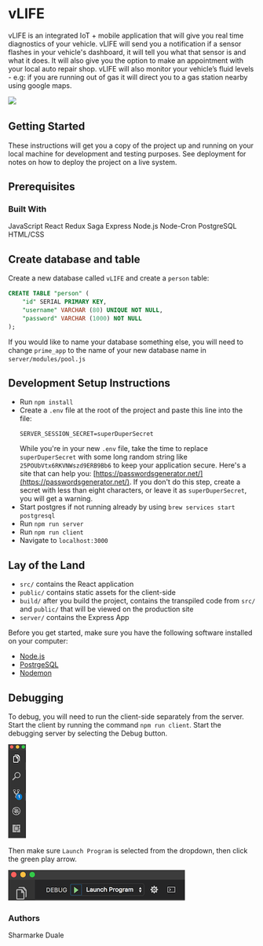 # vLIFE
vLIFE is an integrated IoT + mobile application that will give you real time diagnostics of your vehicle. vLIFE will send you a notification if a sensor flashes in your vehicle's dashboard, it will tell you what that sensor is and what it does. It will also give you the option to make an appointment with your local auto repair shop. vLIFE will also monitor your vehicle’s fluid levels - e.g: if you are running out of gas it will direct you to a gas station nearby using google maps. 

![](public/images/vLIFE-first-feature.gif)


## Getting Started
These instructions will get you a copy of the project up and running on your local machine for development and testing purposes. See deployment for notes on how to deploy the project on a live system.

## Prerequisites
### Built With
JavaScript
React
Redux Saga
Express
Node.js
Node-Cron
PostgreSQL
HTML/CSS

## Create database and table

Create a new database called `vLIFE` and create a `person` table:

```SQL
CREATE TABLE "person" (
    "id" SERIAL PRIMARY KEY,
    "username" VARCHAR (80) UNIQUE NOT NULL,
    "password" VARCHAR (1000) NOT NULL
);
```

If you would like to name your database something else, you will need to change `prime_app` to the name of your new database name in `server/modules/pool.js`

## Development Setup Instructions

* Run `npm install`
* Create a `.env` file at the root of the project and paste this line into the file:
    ```
    SERVER_SESSION_SECRET=superDuperSecret
    ```
    While you're in your new `.env` file, take the time to replace `superDuperSecret` with some long random string like `25POUbVtx6RKVNWszd9ERB9Bb6` to keep your application secure. Here's a site that can help you: [https://passwordsgenerator.net/](https://passwordsgenerator.net/). If you don't do this step, create a secret with less than eight characters, or leave it as `superDuperSecret`, you will get a warning.
* Start postgres if not running already by using `brew services start postgresql`
* Run `npm run server`
* Run `npm run client`
* Navigate to `localhost:3000`


## Lay of the Land

* `src/` contains the React application
* `public/` contains static assets for the client-side
* `build/` after you build the project, contains the transpiled code from `src/` and `public/` that will be viewed on the production site
* `server/` contains the Express App

Before you get started, make sure you have the following software installed on your computer:

- [Node.js](https://nodejs.org/en/)
- [PostrgeSQL](https://www.postgresql.org/)
- [Nodemon](https://nodemon.io/)



## Debugging

To debug, you will need to run the client-side separately from the server. Start the client by running the command `npm run client`. Start the debugging server by selecting the Debug button.

![VSCode Toolbar](documentation/images/vscode-toolbar.png)

Then make sure `Launch Program` is selected from the dropdown, then click the green play arrow.

![VSCode Debug Bar](documentation/images/vscode-debug-bar.png)


### Authors
Sharmarke Duale